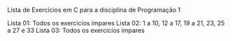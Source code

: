 Lista de Exercícios em C para a disciplina de Programação 1

Lista 01: Todos os exercícios impares
Lista 02: 1 a 10, 12 a 17, 19 a 21, 23, 25 a 27 e 33
Lista 03: Todos os exercícios impares

